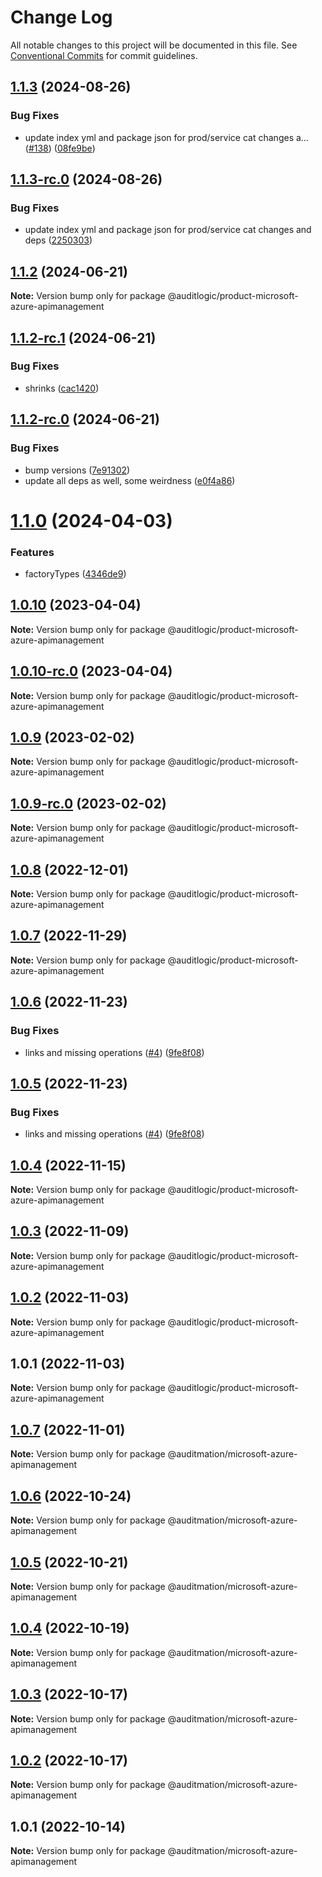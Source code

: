 # Change Log

All notable changes to this project will be documented in this file.
See [Conventional Commits](https://conventionalcommits.org) for commit guidelines.

## [1.1.3](https://github.com/auditlogic/product/compare/@auditlogic/product-microsoft-azure-apimanagement@1.1.2...@auditlogic/product-microsoft-azure-apimanagement@1.1.3) (2024-08-26)


### Bug Fixes

* update index yml and package json for prod/service cat changes a… ([#138](https://github.com/auditlogic/product/issues/138)) ([08fe9be](https://github.com/auditlogic/product/commit/08fe9beb1c8457462a19bc69caa02e6212d97e1a))





## [1.1.3-rc.0](https://github.com/auditlogic/product/compare/@auditlogic/product-microsoft-azure-apimanagement@1.1.2...@auditlogic/product-microsoft-azure-apimanagement@1.1.3-rc.0) (2024-08-26)


### Bug Fixes

* update index yml and package json for prod/service cat changes and deps ([2250303](https://github.com/auditlogic/product/commit/225030363a363608240135b7ebed386b28f01e4b))





## [1.1.2](https://github.com/auditlogic/product/compare/@auditlogic/product-microsoft-azure-apimanagement@1.1.2-rc.1...@auditlogic/product-microsoft-azure-apimanagement@1.1.2) (2024-06-21)

**Note:** Version bump only for package @auditlogic/product-microsoft-azure-apimanagement





## [1.1.2-rc.1](https://github.com/auditlogic/product/compare/@auditlogic/product-microsoft-azure-apimanagement@1.1.2-rc.0...@auditlogic/product-microsoft-azure-apimanagement@1.1.2-rc.1) (2024-06-21)


### Bug Fixes

* shrinks ([cac1420](https://github.com/auditlogic/product/commit/cac14200fefcd8183ab69fe89a47bd3f70f563e9))





## [1.1.2-rc.0](https://github.com/auditlogic/product/compare/@auditlogic/product-microsoft-azure-apimanagement@1.1.0...@auditlogic/product-microsoft-azure-apimanagement@1.1.2-rc.0) (2024-06-21)


### Bug Fixes

* bump versions ([7e91302](https://github.com/auditlogic/product/commit/7e913023b8b312150ed7762c32fbbe616be71de5))
* update all deps as well, some weirdness ([e0f4a86](https://github.com/auditlogic/product/commit/e0f4a864714e2d3de6bbf3da014d5312fe53be2f))





# [1.1.0](https://github.com/auditlogic/product/compare/@auditlogic/product-microsoft-azure-apimanagement@1.0.10...@auditlogic/product-microsoft-azure-apimanagement@1.1.0) (2024-04-03)


### Features

* factoryTypes ([4346de9](https://github.com/auditlogic/product/commit/4346de92693aee892fccf725338ffc7b80ab182b))





## [1.0.10](https://github.com/auditlogic/product/compare/@auditlogic/product-microsoft-azure-apimanagement@1.0.9...@auditlogic/product-microsoft-azure-apimanagement@1.0.10) (2023-04-04)

**Note:** Version bump only for package @auditlogic/product-microsoft-azure-apimanagement





## [1.0.10-rc.0](https://github.com/auditlogic/product/compare/@auditlogic/product-microsoft-azure-apimanagement@1.0.9...@auditlogic/product-microsoft-azure-apimanagement@1.0.10-rc.0) (2023-04-04)

**Note:** Version bump only for package @auditlogic/product-microsoft-azure-apimanagement





## [1.0.9](https://github.com/auditlogic/product/compare/@auditlogic/product-microsoft-azure-apimanagement@1.0.8...@auditlogic/product-microsoft-azure-apimanagement@1.0.9) (2023-02-02)

**Note:** Version bump only for package @auditlogic/product-microsoft-azure-apimanagement





## [1.0.9-rc.0](https://github.com/auditlogic/product/compare/@auditlogic/product-microsoft-azure-apimanagement@1.0.8...@auditlogic/product-microsoft-azure-apimanagement@1.0.9-rc.0) (2023-02-02)

**Note:** Version bump only for package @auditlogic/product-microsoft-azure-apimanagement





## [1.0.8](https://github.com/auditlogic/product/compare/@auditlogic/product-microsoft-azure-apimanagement@1.0.7...@auditlogic/product-microsoft-azure-apimanagement@1.0.8) (2022-12-01)

**Note:** Version bump only for package @auditlogic/product-microsoft-azure-apimanagement





## [1.0.7](https://github.com/auditlogic/product/compare/@auditlogic/product-microsoft-azure-apimanagement@1.0.6...@auditlogic/product-microsoft-azure-apimanagement@1.0.7) (2022-11-29)

**Note:** Version bump only for package @auditlogic/product-microsoft-azure-apimanagement





## [1.0.6](https://github.com/auditlogic/product/compare/@auditlogic/product-microsoft-azure-apimanagement@1.0.4...@auditlogic/product-microsoft-azure-apimanagement@1.0.6) (2022-11-23)


### Bug Fixes

* links and missing operations ([#4](https://github.com/auditlogic/product/issues/4)) ([9fe8f08](https://github.com/auditlogic/product/commit/9fe8f08fe7c57fdb79f991ac35bd6ac2e7dcad38))





## [1.0.5](https://github.com/auditlogic/product/compare/@auditlogic/product-microsoft-azure-apimanagement@1.0.4...@auditlogic/product-microsoft-azure-apimanagement@1.0.5) (2022-11-23)


### Bug Fixes

* links and missing operations ([#4](https://github.com/auditlogic/product/issues/4)) ([9fe8f08](https://github.com/auditlogic/product/commit/9fe8f08fe7c57fdb79f991ac35bd6ac2e7dcad38))





## [1.0.4](https://github.com/auditlogic/product/compare/@auditlogic/product-microsoft-azure-apimanagement@1.0.3...@auditlogic/product-microsoft-azure-apimanagement@1.0.4) (2022-11-15)

**Note:** Version bump only for package @auditlogic/product-microsoft-azure-apimanagement





## [1.0.3](https://github.com/auditlogic/product/compare/@auditlogic/product-microsoft-azure-apimanagement@1.0.2...@auditlogic/product-microsoft-azure-apimanagement@1.0.3) (2022-11-09)

**Note:** Version bump only for package @auditlogic/product-microsoft-azure-apimanagement





## [1.0.2](https://github.com/auditlogic/product/compare/@auditlogic/product-microsoft-azure-apimanagement@1.0.1...@auditlogic/product-microsoft-azure-apimanagement@1.0.2) (2022-11-03)

**Note:** Version bump only for package @auditlogic/product-microsoft-azure-apimanagement





## 1.0.1 (2022-11-03)

**Note:** Version bump only for package @auditlogic/product-microsoft-azure-apimanagement





## [1.0.7](https://github.com/auditmation/store-content/compare/@auditmation/microsoft-azure-apimanagement@1.0.6...@auditmation/microsoft-azure-apimanagement@1.0.7) (2022-11-01)

**Note:** Version bump only for package @auditmation/microsoft-azure-apimanagement





## [1.0.6](https://github.com/auditmation/store-content/compare/@auditmation/microsoft-azure-apimanagement@1.0.5...@auditmation/microsoft-azure-apimanagement@1.0.6) (2022-10-24)

**Note:** Version bump only for package @auditmation/microsoft-azure-apimanagement





## [1.0.5](https://github.com/auditmation/store-content/compare/@auditmation/microsoft-azure-apimanagement@1.0.4...@auditmation/microsoft-azure-apimanagement@1.0.5) (2022-10-21)

**Note:** Version bump only for package @auditmation/microsoft-azure-apimanagement





## [1.0.4](https://github.com/auditmation/store-content/compare/@auditmation/microsoft-azure-apimanagement@1.0.3...@auditmation/microsoft-azure-apimanagement@1.0.4) (2022-10-19)

**Note:** Version bump only for package @auditmation/microsoft-azure-apimanagement





## [1.0.3](https://github.com/auditmation/store-content/compare/@auditmation/microsoft-azure-apimanagement@1.0.2...@auditmation/microsoft-azure-apimanagement@1.0.3) (2022-10-17)

**Note:** Version bump only for package @auditmation/microsoft-azure-apimanagement





## [1.0.2](https://github.com/auditmation/store-content/compare/@auditmation/microsoft-azure-apimanagement@1.0.1...@auditmation/microsoft-azure-apimanagement@1.0.2) (2022-10-17)

**Note:** Version bump only for package @auditmation/microsoft-azure-apimanagement





## 1.0.1 (2022-10-14)

**Note:** Version bump only for package @auditmation/microsoft-azure-apimanagement
